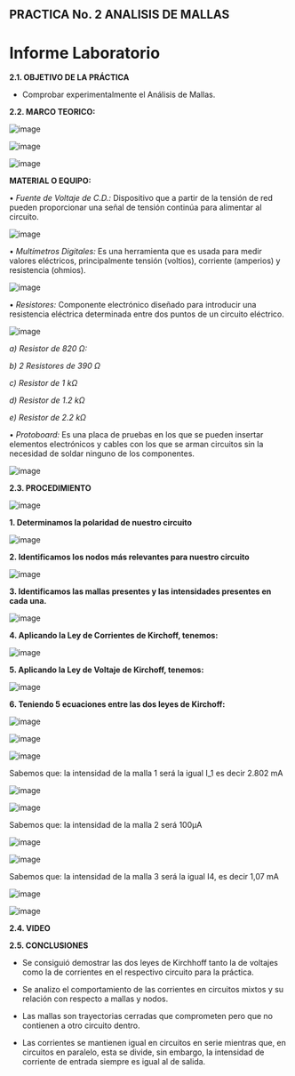 ## PRACTICA No. 2 ANALISIS DE MALLAS

# Informe Laboratorio

**2.1. OBJETIVO DE LA PRÁCTICA**

- Comprobar experimentalmente el Análisis de Mallas.

**2.2. MARCO TEORICO:**

![image](https://user-images.githubusercontent.com/116777118/202648034-d4395742-d3b8-4ba4-831e-6069975e02a5.png)

![image](https://user-images.githubusercontent.com/116777118/202650674-4a16675c-0b76-4891-a3ed-a50fb7bee159.png)

![image](https://user-images.githubusercontent.com/116777118/202657169-b1338281-cb01-47cb-b5f5-29c594b33fac.png)

**MATERIAL O EQUIPO:**

• *Fuente de Voltaje de C.D.:* Dispositivo que a partir de la tensión de red pueden proporcionar una señal de tensión continúa para alimentar al circuito.

![image](https://user-images.githubusercontent.com/116777118/202655992-b76f28ec-5b39-40c2-972a-ab07f4078448.png)

• *Multímetros Digitales:* Es una herramienta que es usada para medir valores eléctricos, principalmente tensión (voltios), corriente (amperios) y resistencia (ohmios).

![image](https://user-images.githubusercontent.com/116777118/202656052-21cb49c9-117a-46d3-a033-ba19b86a50ed.png)

• *Resistores:* Componente electrónico diseñado para introducir una resistencia eléctrica determinada entre dos puntos de un circuito eléctrico.

![image](https://user-images.githubusercontent.com/116777118/202656190-eb7c02f1-032c-4da9-aa9d-735a50956092.png)

*a) Resistor de 820 Ω:*

*b) 2 Resistores de 390 Ω*

*c) Resistor de 1 kΩ*

*d) Resistor de 1.2 kΩ*

*e) Resistor de 2.2 kΩ*

• *Protoboard:* Es una placa de pruebas en los que se pueden insertar elementos electrónicos y cables con los que se arman circuitos sin la necesidad de soldar ninguno de los componentes.

![image](https://user-images.githubusercontent.com/116777118/202656481-fff9b413-cfc1-4586-9ab8-bdf0a4e3c9f5.png)

**2.3. PROCEDIMIENTO**

![image](https://user-images.githubusercontent.com/116777118/202720917-2a2d66c2-4391-402c-81bd-f5f965cc802c.png)

**1.  Determinamos la polaridad de nuestro circuito**

![image](https://user-images.githubusercontent.com/116777118/202720837-55565d56-6ad9-4706-9d5f-f154ee77f7c3.png)

**2. Identificamos los nodos más relevantes para nuestro circuito**

![image](https://user-images.githubusercontent.com/116777118/202720798-b01b5be0-7e26-441f-b9d2-8c690f90c73a.png)

**3. Identificamos las mallas presentes  y las intensidades presentes en cada una.** 

![image](https://user-images.githubusercontent.com/116777118/202720745-a05b0b73-7b3f-4e97-9b25-021dd5af8a77.png)

**4.  Aplicando la Ley de Corrientes de Kirchoff, tenemos:** 

![image](https://user-images.githubusercontent.com/116777118/202720627-4859038c-ab0c-4032-875b-1ae1c9fff7dd.png)

**5. Aplicando la Ley de Voltaje de Kirchoff, tenemos:**

![image](https://user-images.githubusercontent.com/116777118/202720499-e0aa7311-b28f-4143-af78-cec60d6c7aa0.png)

**6. Teniendo 5 ecuaciones entre las dos leyes de Kirchoff:**

![image](https://user-images.githubusercontent.com/116777118/202720261-30c1d3da-05a1-41a2-b734-88a7dd681275.png)

![image](https://user-images.githubusercontent.com/116777118/202720204-c66ace79-d977-44ee-8134-f8093c29ae03.png)

![image](https://user-images.githubusercontent.com/116777118/202720115-fa0356ec-cb5c-4641-8050-0465f844ff3a.png)

Sabemos que: la intensidad de la malla 1 será la igual  I_1 es decir 2.802 mA

![image](https://user-images.githubusercontent.com/116777118/202719855-24b6d4ed-ce13-4cea-99c4-18e25b30a089.png)

![image](https://user-images.githubusercontent.com/116777118/202719884-f751d410-5030-4f9c-b43f-48d6a9513914.png)

Sabemos que: la intensidad de la malla 2 será 100μA

![image](https://user-images.githubusercontent.com/116777118/202719756-8d0e23cc-799f-4bbc-9bc5-f9062c6e8d53.png)

![image](https://user-images.githubusercontent.com/116777118/202719787-72a0ce8b-bef0-4d07-926e-5ec7ae28f26d.png)

Sabemos que: la intensidad de la malla 3 será la igual I4, es decir 1,07 mA 

![image](https://user-images.githubusercontent.com/116777118/202719638-391db192-1484-4efc-9b13-ba5aa344ee4a.png)

![image](https://user-images.githubusercontent.com/116777118/202719701-d632e68c-c24e-4092-8040-3d4b3f2dc74c.png)

**2.4. VIDEO**


**2.5. CONCLUSIONES**

- Se consiguió demostrar las dos leyes de Kirchhoff tanto la de voltajes como la de corrientes en el respectivo circuito para la práctica. 

- Se analizo el comportamiento de las corrientes en circuitos mixtos y su  relación con respecto a mallas y nodos. 

- Las mallas son trayectorias cerradas que comprometen pero que no contienen a otro circuito dentro. 

- Las corrientes se mantienen igual en circuitos en serie mientras que, en circuitos en paralelo, esta se divide, sin embargo, la intensidad de corriente de entrada siempre es igual al de salida. 


